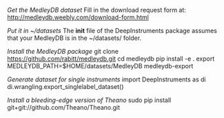 *Get the MedleyDB dataset*
Fill in the download request form at:
http://medleydb.weebly.com/download-form.html

*Put it in ~/datasets*
The __init__ file of the DeepInstruments package assumes that your MedleyDB is in the ~/datasets/ folder. 

*Install the MedleyDB package*
git clone https://github.com/rabitt/medleydb.git
cd medleydb
pip install -e .
export MEDLEYDB_PATH=$HOME/datasets/MedleyDB
medleydb-export

*Generate dataset for single instruments*
import DeepInstruments as di
di.wrangling.export_singlelabel_dataset()

*Install a bleeding-edge version of Theano*
sudo pip install git+git://github.com/Theano/Theano.git
